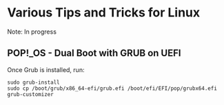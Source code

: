 # Various Tips and Tricks for Linux

Note: In progress

## POP!_OS - Dual Boot with GRUB on UEFI

Once Grub is installed, run:

```
sudo grub-install
sudo cp /boot/grub/x86_64-efi/grub.efi /boot/efi/EFI/pop/grubx64.efi
grub-customizer
```
